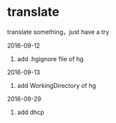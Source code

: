 # translate
translate something，just have a try

2016-09-12  
1. add .hgignore file of hg

2016-09-13  
1. add WorkingDirectory of hg

2016-09-29
1. add dhcp

